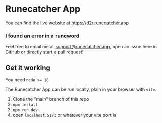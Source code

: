 # Runecatcher App

You can find the live website at https://d2r.runecatcher.app

### I found an error in a runeword
Feel free to email me at support@runecatcher.app, open an issue here in GitHub or directly start a pull request!

## Get it working

You need `node >= 18`

The Runecatcher App can be run locally, plain in your browser with `vite`.
1. Clone the "main" branch of this repo
2. `npm install`
3. `npm run dev`
4. open `localhost:5173` or whatever your vite port is
